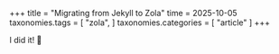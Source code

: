 +++
title = "Migrating from Jekyll to Zola"
time = 2025-10-05
taxonomies.tags = [
    "zola",
]
taxonomies.categories = [
    "article"
]
+++

I did it! :raised_hands:

